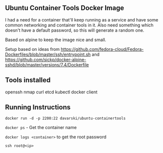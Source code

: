 Ubuntu Container Tools Docker Image
--

I had a need for a container that'll keep running as a service and have some common networking and container tools in it.
Also need something which doesn't have a default password, so this will generate a random one.

Based on alpine to keep the image nice and small.

Setup based on ideas from https://github.com/fedora-cloud/Fedora-Dockerfiles/blob/master/ssh/entrypoint.sh and
https://github.com/sickp/docker-alpine-sshd/blob/master/versions/7.4/Dockerfile

Tools installed
--
openssh
nmap
curl
etcd
kubectl
docker client


Running Instructions
--
`docker run -d -p 2200:22 davarski/ubuntu-containertools`

`docker ps` - Get the container name

`docker logs <container>` to get the root password

`ssh root@<ip>` 
